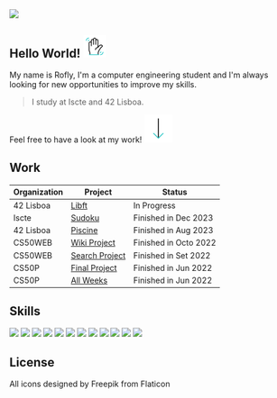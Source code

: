 <a href="#"><img src="https://github.com/Rofly01/Rofly01/blob/main/src/miles%20morales.gif" align="center" width="300" heigth="300"/></a>

## Hello World! <a href="#"><img src="https://github.com/Rofly01/Rofly01/blob/main/src/wave.gif" width="40" heigth="40"/></a>
My name is Rofly, I'm a computer engineering student and I'm always looking for new opportunities to improve my skills.  <br />
> I study at Iscte and 42 Lisboa.

Feel free to have a look at my work! <a href="#"><img src="https://github.com/Rofly01/Rofly01/blob/main/src/down-arrow-unscreen.gif" width="50" heigth="50"/></a>

## Work
Organization | Project  | Status
------------- | ------------- | -------------
42 Lisboa | [Libft](https://github.com/Rofly01/42-libft)  | In Progress
Iscte | [Sudoku](https://github.com/Rofly01/iscte-sudoku)  | Finished in Dec 2023
42 Lisboa | [Piscine](https://github.com/Rofly01/42-piscine) | Finished in Aug 2023
CS50WEB | [Wiki Project](https://github.com/Rofly01/cs50s-wiki) | Finished in Octo 2022
CS50WEB | [Search Project](https://github.com/Rofly01/cs50s-search) | Finished in Set 2022
CS50P | [Final Project](https://github.com/Rofly01/cs50p-tverbs) | Finished in Jun 2022
CS50P | [All Weeks](https://github.com/Rofly01/cs50p-prblms) | Finished in Jun 2022

## Skills
![](https://img.shields.io/badge/C-00599C?style=for-the-badge&logo=c&logoColor=white)
![](https://img.shields.io/badge/Java-ED8B00?style=for-the-badge&logo=openjdk&logoColor=white)
![](https://img.shields.io/badge/Python-14354C?style=for-the-badge&logo=python&logoColor=white)
![](https://img.shields.io/badge/Lua-2C2D72?style=for-the-badge&logo=lua&logoColor=white)
![](https://img.shields.io/badge/Django-092E20?style=for-the-badge&logo=django&logoColor=white)
![](https://img.shields.io/badge/MySQL-00000F?style=for-the-badge&logo=mysql&logoColor=white)
![](https://img.shields.io/badge/GNU%20Bash-4EAA25?style=for-the-badge&logo=GNU%20Bash&logoColor=white)
![](https://img.shields.io/badge/GIT-E44C30?style=for-the-badge&logo=git&logoColor=white)
![](https://img.shields.io/badge/SQLite-07405E?style=for-the-badge&logo=sqlite&logoColor=white)
![](https://img.shields.io/badge/MySQL-00000F?style=for-the-badge&logo=mysql&logoColor=white)
![](https://img.shields.io/badge/MongoDB-4EA94B?style=for-the-badge&logo=mongodb&logoColor=white)
![](https://img.shields.io/badge/VIM-%2311AB00.svg?&style=for-the-badge&logo=vim&logoColor=whit)

## License
All icons designed by Freepik from Flaticon
